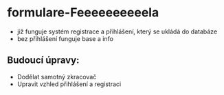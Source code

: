 # formulare-Feeeeeeeeeela

* již funguje systém registrace a přihlášení, který se ukládá do databáze
* bez přihlášení funguje base a info

## Budoucí úpravy:
* Dodělat samotný zkracovač
* Upravit vzhled přihlášení a registraci
